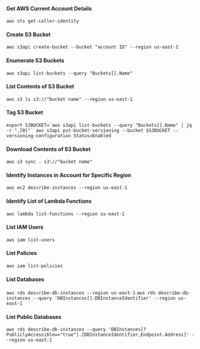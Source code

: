 #### Get AWS Current Account Details
```aws sts get-caller-identity```

#### Create S3 Bucket
```aws s3api create-bucket --bucket "account ID" --region us-east-1```

#### Enumerate S3 Buckets
```aws s3api list-buckets --query "Buckets[].Name"```

#### List Contents of S3 Bucket
```aws s3 ls s3://"bucket name" --region us-east-1```

#### Tag S3 Bucket
```export S3BUCKET=`aws s3api list-buckets --query "Buckets[].Name" | jq -r ".[0]"`
aws s3api put-bucket-versioning --bucket $S3BUCKET --versioning-configuration Status=Enabled```

#### Download Contents of S3 Bucket
```aws s3 sync . s3://"bucket name"```

#### Identify Instances in Account for Specific Region
```aws ec2 describe-instances --region us-east-1```

#### Identify List of Lambda Functions
```aws lambda list-functions --region us-east-1```

#### List IAM Users
```aws iam list-users```

#### List Policies
```aws iam list-policies```

#### List Databases
```aws rds describe-db-instances --region us-east-1```
```aws rds describe-db-instances --query 'DBInstances[].DBInstanceIdentifier' --region us-east-1```

#### List Public Databases
```aws rds describe-db-instances --query 'DBInstances[?PubliclyAccessible=="true"].[DBInstanceIdentifier,Endpoint.Address]' --region us-east-1```

